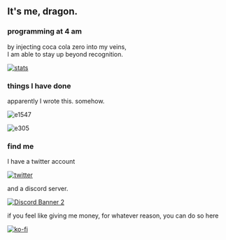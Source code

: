 ## It's me, dragon.

### programming at 4 am
by injecting coca cola zero into my veins,  
I am able to stay up beyond recognition.

[![stats](https://github-readme-stats.vercel.app/api?username=clragon&theme=radical)](https://github.com/anuraghazra/github-readme-stats)

### things I have done

apparently I wrote this. somehow.

![e1547](https://github-readme-stats.vercel.app/api/pin/?username=clragon&repo=e1547&theme=radical)

![e305](https://github-readme-stats.vercel.app/api/pin/?username=clragon&repo=e305&theme=radical)

### find me

I have a twitter account

[![twitter](https://img.shields.io/badge/-Twitter-lightblue?style=for-the-badge&logo=twitter)](https://twitter.com/clragonite)  

and a discord server.

[![Discord Banner 2](https://discordapp.com/api/guilds/763321712766877727/widget.png?style=banner2)](https://discord.gg/MRwKGqfmUz)

if you feel like giving me money, for whatever reason, you can do so here

[![ko-fi](https://ko-fi.com/img/githubbutton_sm.svg)](https://ko-fi.com/Q5Q22W6FW)
